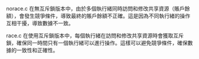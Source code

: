 norace.c
在無互斥鎖版本中，由於多個執行緒同時訪問和修改共享資源（賬戶餘額），會發生競爭條件，導致最終的賬戶餘額不正確。這是因為不同執行緒的操作互相干擾，導致數據不一致。

race.c
在使用互斥鎖版本中，每個執行緒在訪問和修改共享資源時會獲取互斥鎖，確保同一時間只有一個執行緒可以進行操作。這樣可以避免競爭條件，確保數據的一致性和正確性。



